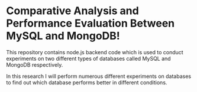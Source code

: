 # Comparative Analysis and Performance Evaluation Between MySQL and MongoDB!

This repository contains node.js backend code which is used to conduct experiments on two different types of databases called MySQL and MongoDB respectively. 

In this research I will perform numerous different experiments on databases to find out which database performs better in different conditions.
